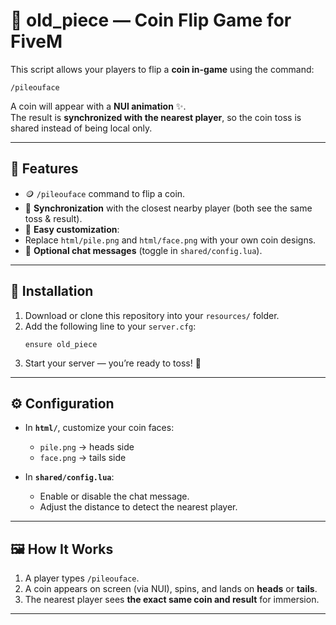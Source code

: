 # 🎲 old_piece — Coin Flip Game for FiveM

This script allows your players to flip a **coin in-game** using the command:  

```
/pileouface
```

A coin will appear with a **NUI animation** ✨.  
The result is **synchronized with the nearest player**, so the coin toss is shared instead of being local only.  

---

## 🚀 Features

- 🪙 `/pileouface` command to flip a coin.  
- 🔄 **Synchronization** with the closest nearby player (both see the same toss & result).  
- 🎨 **Easy customization**:  
- Replace `html/pile.png` and `html/face.png` with your own coin designs.  
- 💬 **Optional chat messages** (toggle in `shared/config.lua`).

---

## 📂 Installation

1. Download or clone this repository into your `resources/` folder.  
2. Add the following line to your `server.cfg`:  
   ```
   ensure old_piece
   ```
3. Start your server — you’re ready to toss! 🎉

---

## ⚙️ Configuration

- In **`html/`**, customize your coin faces:  
  - `pile.png` → heads side  
  - `face.png` → tails side  

- In **`shared/config.lua`**:  
  - Enable or disable the chat message.  
  - Adjust the distance to detect the nearest player.  

---

## 🖼️ How It Works

1. A player types `/pileouface`.  
3. A coin appears on screen (via NUI), spins, and lands on **heads** or **tails**.  
4. The nearest player sees **the exact same coin and result** for immersion.  

---

